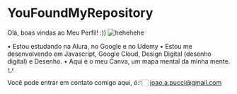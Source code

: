 # YouFoundMyRepository
Olá, boas vindas ao Meu Perfil! :))
![hehehehe](https://github.com/user-attachments/assets/9e95cf92-87b3-4619-9f86-6f5a8e1c98a2)

 • Estou estudando na Alura, no Google e no Udemy
 • Estou me desenvolvendo em Javascript, Google Cloud, Design Digital (desenho digital) e Desenho.
 • Aqui é o meu Canva, um mapa mental da minha mente. ›͜ ‹

Você pode entrar em contato comigo aqui, ó:👇🏻
 joao.a.pucci@gmail.com
